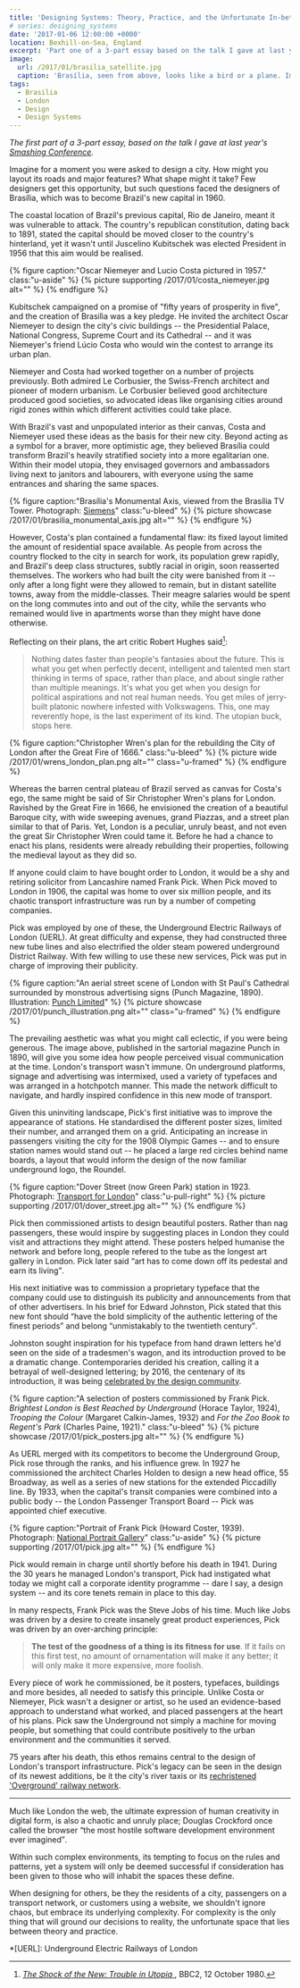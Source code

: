 ```yaml
---
title: 'Designing Systems: Theory, Practice, and the Unfortunate In-between'
# series: designing_systems
date: '2017-01-06 12:00:00 +0000'
location: Bexhill-on-Sea, England
excerpt: 'Part one of a 3-part essay based on the talk I gave at last year''s Smashing Conference. Before thinking about how we might approach the creation of a design system, I review two approaches to the design of something equally complex: a city.'
image:
  url: /2017/01/brasilia_satellite.jpg
  caption: 'Brasília, seen from above, looks like a bird or a plane. Image: [NASA Earth Observatory](http://earthobservatory.nasa.gov/IOTD/view.php?id=43743)'
tags:
  - Brasilia
  - London
  - Design
  - Design Systems
---
```

_The first part of a 3-part essay, based on the talk I gave at last year's [Smashing Conference][1]._

Imagine for a moment you were asked to design a city. How might you layout its roads and major features? What shape might it take? Few designers get this opportunity, but such questions faced the designers of Brasília, which was to become Brazil's new capital in 1960.

The coastal location of Brazil's previous capital, Rio de Janeiro, meant it was vulnerable to attack. The country's republican constitution, dating back to 1891, stated the capital should be moved closer to the country's hinterland, yet it wasn't until Juscelino Kubitschek was elected President in 1956 that this aim would be realised.

{% figure caption:"Oscar Niemeyer and Lucio Costa pictured in 1957." class:"u-aside" %}
{% picture supporting /2017/01/costa_niemeyer.jpg alt="" %}
{% endfigure %}

Kubitschek campaigned on a promise of "fifty years of prosperity in five", and the creation of Brasilìa was a key pledge. He invited the architect Oscar Niemeyer to design the city's civic buildings -- the Presidential Palace, National Congress, Supreme Court and its Cathedral -- and it was Niemeyer's friend Lúcio Costa who would win the contest to arrange its urban plan.

Niemeyer and Costa had worked together on a number of projects previously. Both admired Le Corbusier, the Swiss-French architect and pioneer of modern urbanism. Le Corbusier believed good architecture produced good societies, so advocated ideas like organising cities around rigid zones within which different activities could take place.

With Brazil's vast and unpopulated interior as their canvas, Costa and Niemeyer used these ideas as the basis for their new city. Beyond acting as a symbol for a braver, more optimistic age, they believed Brasília could transform Brazil's heavily stratified society into a more egalitarian one. Within their model utopia, they envisaged governors and ambassadors living next to janitors and labourers, with everyone using the same entrances and sharing the same spaces.

{% figure caption:"Brasília's Monumental Axis, viewed from the Brasília TV Tower. Photograph: [Siemens](www.siemens.com/press/photo/SOAXX201027-03e)" class:"u-bleed" %}
{% picture showcase /2017/01/brasilia_monumental_axis.jpg alt="" %}
{% endfigure %}

However, Costa's plan contained a fundamental flaw: its fixed layout limited the amount of residential space available. As people from across the country flocked to the city in search for work, its population grew rapidly, and Brazil's deep class structures, subtly racial in origin, soon reasserted themselves. The workers who had built the city were banished from it -- only after a long fight were they allowed to remain, but in distant satellite towns, away from the middle-classes. Their meagre salaries would be spent on the long commutes into and out of the city, while the servants who remained would live in apartments worse than they might have done otherwise.

Reflecting on their plans, the art critic Robert Hughes said[^1]:

> Nothing dates faster than people's fantasies about the future. This is what you get when perfectly decent, intelligent and talented men start thinking in terms of space, rather than place, and about single rather than multiple meanings. It's what you get when you design for political aspirations and not real human needs. You get miles of jerry-built platonic nowhere infested with Volkswagens. This, one may reverently hope, is the last experiment of its kind. The utopian buck, stops here.

{% figure caption:"Christopher Wren's plan for the rebuilding the City of London after the Great Fire of 1666." class:"u-bleed" %}
{% picture wide /2017/01/wrens_london_plan.png alt="" class="u-framed" %}
{% endfigure %}

Whereas the barren central plateau of Brazil served as canvas for Costa's ego, the same might be said of Sir Christopher Wren's plans for London. Ravished by the Great Fire in 1666, he envisioned the creation of a beautiful Baroque city, with wide sweeping avenues, grand Piazzas, and a street plan similar to that of Paris. Yet, London is a peculiar, unruly beast, and not even the great Sir Christopher Wren could tame it. Before he had a chance to enact his plans, residents were already rebuilding their properties, following the medieval layout as they did so.

If anyone could claim to have bought order to London, it would be a shy and retiring solicitor from Lancashire named Frank Pick. When Pick moved to London in 1906, the capital was home to over six million people, and its chaotic transport infrastructure was run by a number of competing companies.

Pick was employed by one of these, the Underground Electric Railways of London (UERL). At great difficulty and expense, they had constructed three new tube lines and also electrified the older steam powered underground District Railway. With few willing to use these new services, Pick was put in charge of improving their publicity.

{% figure caption:"An aerial street scene of London with St Paul's Cathedral surrounded by monstrous advertising signs (Punch Magazine, 1890). Illustration: [Punch Limited](http://punch.photoshelter.com/image/I0000epvqNpMltvQ)" %}
{% picture showcase /2017/01/punch_illustration.png alt="" class="u-framed" %}
{% endfigure %}

The prevailing aesthetic was what you might call eclectic, if you were being generous. The image above, published in the sartorial magazine Punch in 1890, will give you some idea how people perceived visual communication at the time. London's transport wasn't immune. On underground platforms, signage and advertising was intermixed, used a variety of typefaces and was arranged in a hotchpotch manner. This made the network difficult to navigate, and hardly inspired confidence in this new mode of transport.

Given this uninviting landscape, Pick's first initiative was to improve the appearance of stations. He standardised the different poster sizes, limited their number, and arranged them on a grid. Anticipating an increase in passengers visiting the city for the 1908 Olympic Games -- and to ensure station names would stand out -- he placed a large red circles behind name boards, a layout that would inform the design of the now familiar underground logo, the Roundel.

{% figure caption:"Dover Street (now Green Park) station in 1923. Photograph: [Transport for London](https://www.flickr.com/photos/tflpress/22122745593)"  class:"u-pull-right" %}
{% picture supporting /2017/01/dover_street.jpg alt="" %}
{% endfigure %}

Pick then commissioned artists to design beautiful posters. Rather than nag passengers, these would inspire by suggesting places in London they could visit and attractions they might attend. These posters helped humanise the network and before long, people refered to the tube as the longest art gallery in London. Pick later said <q>art has to come down off its pedestal and earn its living</q>.

His next initiative was to commission a proprietary typeface that the company could use to distinguish its publicity and announcements from that of other advertisers. In his brief for Edward Johnston, Pick stated that this new font should <q>have the bold simplicity of the authentic lettering of the finest periods</q> and belong <q>unmistakably to the twentieth century</q>.

Johnston sought inspiration for his typeface from hand drawn letters he'd seen on the side of a tradesmen's wagon, and its introduction proved to be a dramatic change. Contemporaries derided his creation, calling it a betrayal of well-designed lettering; by 2016, the centenary of its introduction, it was being [celebrated by the design community][2].

{% figure caption:"A selection of posters commissioned by Frank Pick. <cite>Brightest London is Best Reached by Underground</cite> (Horace Taylor, 1924), <cite>Trooping the Colour</cite> (Margaret Calkin-James, 1932) and <cite>For the Zoo Book to Regent's Park</cite> (Charles Paine, 1921)." class:"u-bleed" %}
{% picture showcase /2017/01/pick_posters.jpg alt="" %}
{% endfigure %}

As UERL merged with its competitors to become the Underground Group, Pick rose through the ranks, and his influence grew. In 1927 he commissioned the architect Charles Holden to design a new head office, 55 Broadway, as well as a series of new stations for the extended Piccadilly line. By 1933, when the capital's transit companies were combined into a public body -- the London Passenger Transport Board -- Pick was appointed chief executive.

{% figure caption:"Portrait of Frank Pick (Howard Coster, 1939). Photograph: [National Portrait Gallery](http://www.npg.org.uk/collections/search/portrait/mw165033/Frank-Pick?LinkID=mp52004&search=sas&sText=frank+pick&role=sit&rNo=0)" class:"u-aside" %}
{% picture supporting /2017/01/pick.jpg alt="" %}
{% endfigure %}

Pick would remain in charge until shortly before his death in 1941. During the 30 years he managed London's transport, Pick had instigated what today we might call a corporate identity programme -- dare I say, a design system -- and its core tenets remain in place to this day.

In many respects, Frank Pick was the Steve Jobs of his time. Much like Jobs was driven by a desire to create insanely great product experiences, Pick was driven by an over-arching principle:

> **The test of the goodness of a thing is its fitness for use**. If it fails on this first test, no amount of ornamentation will make it any better; it will only make it more expensive, more foolish.

Every piece of work he commissioned, be it posters, typefaces, buildings and more besides, all needed to satisfy this principle. Unlike Costa or Niemeyer, Pick wasn't a designer or artist, so he used an evidence-based approach to understand what worked, and placed passengers at the heart of his plans. Pick saw the Underground not simply a machine for moving people, but something that could contribute positively to the urban environment and the communities it served.

75 years after his death, this ethos remains central to the design of London's transport infrastructure. Pick's legacy can be seen in the design of its newest additions, be it the city's river taxis or its [rechristened 'Overground' railway network][3].

* * *

Much like London the web, the ultimate expression of human creativity in digital form, is also a chaotic and unruly place; Douglas Crockford once called the browser <q>the most hostile software development environment ever imagined</q>.

Within such complex environments, its tempting to focus on the rules and patterns, yet a system will only be deemed successful if consideration has been given to those who will inhabit the spaces these define.

When designing for others, be they the residents of a city, passengers on a transport network, or customers using a website, we shouldn't ignore chaos, but embrace its underlying complexity. For complexity is the only thing that will ground our decisions to reality, the unfortunate space that lies between theory and practice.

[1]: /talks/smashing_conference_freiburg_2016
[2]: https://www.creativereview.co.uk/tfl-celebrates-centenary-of-the-johnston-typeface-with-new-poster-campaign/
[3]: http://www.londonreconnections.com/2011/the-future-of-the-overground-part-3-oranges-are-not-the-only-fruit/

[^1]: <cite>[The Shock of the New: Trouble in Utopia ](https://www.youtube.com/watch?v=C04JZsoqs1A)</cite>, BBC2, 12 October 1980.

*[UERL]: Underground Electric Railways of London
